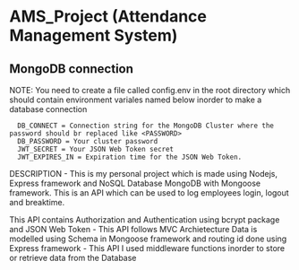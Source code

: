 # AMS_Project (Attendance Management System)

## MongoDB connection

NOTE: You need to create a file called config.env in the root directory which should contain environment variales named below inorder to make a database connection

      DB_CONNECT = Connection string for the MongoDB Cluster where the password should br replaced like <PASSWORD>
      DB_PASSWORD = Your cluster password
      JWT_SECRET = Your JSON Web Token secret
      JWT_EXPIRES_IN = Expiration time for the JSON Web Token.

DESCRIPTION - This is my personal project which is made using Nodejs, Express framework and NoSQL Database MongoDB with Mongoose framework. This is an API which can be used to log employees login, logout and breaktime.

This API contains Authorization and Authentication using bcrypt package and JSON Web Token - This API follows MVC Archietecture Data is modelled using Schema in Mongoose framework and routing id done using Express framework - This API I used middleware functions inorder to store or retrieve data from the Database
